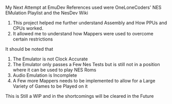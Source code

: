 My Next Attempt at EmuDev
References used were OneLoneCoders' NES EMulation Playlist and the NesDev Wiki
  1. This project helped me further understand Assembly and How PPUs and CPUs worked.
  2. It allowed me to understand how Mappers were used to overcome certain restrictions

It should be noted that 
  1. The Emulator is not Clock Accurate
  2. The Emulator only passes a Few Nes Tests but is still not in a position where it can be used to play NES Roms
  3. Audio Emulation is Incomplete
  4. A Few more Mappers needs to be implemented to allow for a Large Variety of Games to be Played on it

This is Still a WIP and in the shortcomings will be cleared in the Future 

